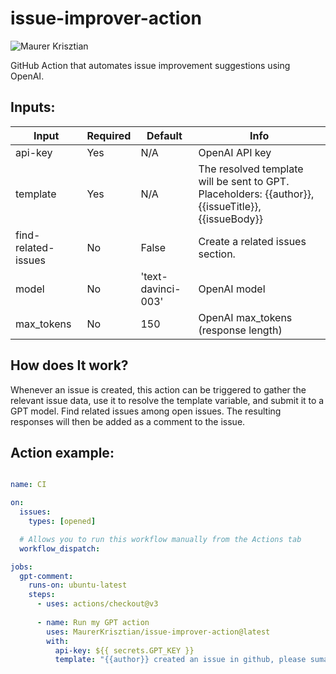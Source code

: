 # issue-improver-action

![Maurer Krisztian](https://user-images.githubusercontent.com/48491140/234571713-eb6a3708-40b5-4b81-903d-7c4d0b16ccea.png)



GitHub Action that automates issue improvement suggestions using OpenAI.

## Inputs:

| Input             | Required | Default            | Info                                                                                               |
| ----------------- | -------- |--------------------|----------------------------------------------------------------------------------------------------|
| api-key           | Yes      | N/A                | OpenAI API key                                                                                     |
| template          | Yes      | N/A                | The resolved template will be sent to GPT. Placeholders: {{author}}, {{issueTitle}}, {{issueBody}} |
| find-related-issues| No       | False              | Create a related issues section.                                                                   |
| model             | No       | 'text-davinci-003' | OpenAI model                                                                                       |
| max_tokens        | No       | 150                | OpenAI max_tokens (response length)                                                                |


## How does It work?


Whenever an issue is created, this action can be triggered to gather the relevant issue data, use it to resolve the template variable, and submit it to a GPT model.
Find related issues among open issues.
The resulting responses will then be added as a comment to the issue.

## Action example:


```yml

name: CI

on:
  issues:
    types: [opened]

  # Allows you to run this workflow manually from the Actions tab
  workflow_dispatch:

jobs:
  gpt-comment:
    runs-on: ubuntu-latest
    steps:
      - uses: actions/checkout@v3
      
      - name: Run my GPT action
        uses: MaurerKrisztian/issue-improver-action@latest
        with:
          api-key: ${{ secrets.GPT_KEY }}
          template: "{{author}} created an issue in github, please sumarize it at [sumarize] section and give suggesion how can improve the issue text at [suggesion] section. Apply it for this github issue:  {{issueTitle}} {{issueBody}}"

```
